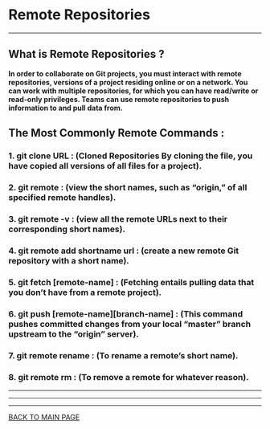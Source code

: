 # **Remote Repositories**
***
## **What is Remote Repositories ?**

**In order to collaborate on Git projects, you must interact with remote repositories, versions of a project residing online or on a network. You can work with multiple repositories, for which you can have read/write or read-only privileges. Teams can use remote repositories to push information to and pull data from.**

## **The Most Commonly Remote Commands :**
### 1. **git clone URL** : (Cloned Repositories By cloning the file, you have copied all versions of all files for a project).
### 2. **git remote** : (view the short names, such as “origin,” of all specified remote handles).
### 3. **git remote -v** : (view all the remote URLs next to their corresponding short names).
### 4. **git remote add shortname url** : (create a new remote Git repository with a short name).
### 5. **git fetch [remote-name]** : (Fetching entails pulling data that you don’t have from a remote project).
### 6. **git push [remote-name][branch-name]** : (This command pushes committed changes from your local “master” branch upstream to the “origin” server).
### 7. **git remote rename** : (To rename a remote’s short name).
### 8. **git remote rm** : (To remove a remote for whatever reason).

***
***
***
[BACK TO MAIN PAGE](https://github.com/farahalwahaibi/Reading-Notes/blob/main/README.md)